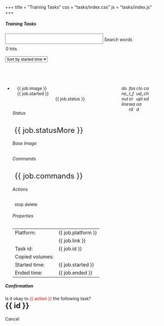 +++
title = "Training Tasks"
css = "tasks/index.css"
js = "tasks/index.js"
+++

<main>
  <section class="container content-header">
    <div class="row">
      <div class="col s12" style="min-height: 182px;">
        <h5 class="light grey-text text-darken-2">Training Tasks</h5>
        <form>
          <div class="row hide-on-small-only">
            <div class="col m12" style="padding-right: 0;">
              <div class="input-field" style="width: 90%;margin: 13px 0 -13px 0;">
                <input id="query-words" type="text" style="font-size: 1.5rem;">
                <label for="query-words">Search words</label>
              </div>
            </div>
          </div>
          <div class="clear-both"></div>
          <div class="row">
            <div class="col s3">
              <div style="margin: 5px 0 0 2px;line-height: 3rem;">
                <span id="record-count">0</span>&nbsp;hits
              </div>
            </div>
            <div class="col s9">
              <div class="row">
                <div class="input-field inline thin-input right col m5 s12" style="max-width: 180px;">
                  <select id="query-order-type">
                    <option value="1">Sort by status</option>
                    <option value="2" selected="selected">Sort by started time</option>
                  </select>
                </div>
              </div>
            </div>
          </div>
        </form>
      </div>
    </div>
  </section>

  <section class="container main">
    <div class="row">
      <div class="col s12" style="margin-bottom: 15px;">
        <div id="data">
          <ul class="collapsible" id="accordion">
            <li v-for="job in jobs" :key="job.id" :data-id="job.id" >
              <div class="row row-header" style="padding: 13px 30px 10px 15px;"
                   :id="job.id" :data-target="'#body-'+job.id"
                   data-toggle="collapse" aria-expanded="true"
                   :aria-controls="'body-'+job.id">
                <div class="col-1">
                  <i class="material-icons" style="float: right;width: 24px;"
                     v-if="job.status == 'preparing'">cached</i>
                  <i class="material-icons" style="float: right;width: 24px;"
                     v-if="job.status == 'sending'">cloud_upload</i>
                  <i class="material-icons" style="float: right;width: 24px;"
                     v-if="job.status == 'running'">fast_forward</i>
                  <i class="material-icons" style="float: right;width: 24px;"
                     v-if="job.status == 'done'">done_outline</i>
                </div>
                <div class="col-6 cut-text">{{ job.image }}</div>
                <div class="col-3 cut-text">{{ job.started }}</div>
                <div class="col-2" style="text-align: center;">
                  <div class="label" style="margin-left: 5px;"
                      :class="job.classObject">{{ job.status }}</div>
                </div>
              </div>
              <div :id="'body-'+job.id" class="row collapse row-body"
                   :aria-labelledby="job.id" data-parent="#accordion">
                <div class="col-12">
                  <div class="row"><div class="col-12" style="margin-bottom: 15px;">
                    <h6>Status</h6>
                    <p style="font-size: 1.5rem;margin: 0 0 5px 6px;">{{ job.statusMore }}</p>
                  </div></div>
                </div>
                <div class="col-12">
                  <div class="row"><div class="col-12" style="margin-bottom: 20px;">
                    <h6>Base Image</h6>
                    <p style="margin: 10px 0 0 7px;" v-html="job.imageHref"></p>
                  </div></div>
                </div>
                <div class="col-12">
                  <div class="row"><div class="col-12" style="margin-bottom: 20px;">
                    <h6>Commands</h6>
                    <p style="font-size: 1.5rem;margin: 10px 0 0 7px;">{{ job.commands }}</p>
                  </div></div>
                </div>
                <div class="col-12">
                  <div class="row"><div class="col-12" style="margin-bottom: 20px;">
                    <h6>Actions</h6>
                    <div style="margin: 20px 0 5px 7px;">
                      <a class="waves-effect waves-light btn red lighten-2 act-stop" tabindex="0"
                        v-if="job.status == 'running'" v-on:click="stop">stop</a>
                      <a class="waves-effect waves-light btn red lighten-2 act-delete" tabindex="0"
                        v-if="job.status != 'running'" v-on:click="del">delete</a>
                    </div>
                  </div></div>
                </div>
                <div class="col-12">
                  <div class="row"><div class="col-12" style="margin-bottom: 0px;">
                    <h6>Properties</h6>
                    <table class="table highlight">
                      <tbody>
                        <tr><td>Platform:</td><td>{{ job.platform }}</td></tr>
                        <tr v-if="job.link != ''"><td></td><td>
                          <a v-bind:href='job.link' target="_blank">{{ job.link }}</a>
                        </td></tr>
                        <tr><td>Task id:</td><td>{{ job.id }}</td></tr>
                        <tr><td>Copied volumes:</td><td v-html="job.mounts"></td></tr>
                        <tr><td>Started time:</td><td>{{ job.started }}</td></tr>
                        <tr><td>Ended time:</td><td>{{ job.ended }}</td></tr>
                      </tbody>
                    </table>
                  </div>
                </div>
                <div class="clear-both"></div>
              </div></div>
            </li>
          </ul>
        </div>
      </div>
    </div>
  </section>
</main>

<div id="job-modify" class="modal popup-dialog" style="height: 245px;">
  <div class="modal-content">
    <h5>Confirmation</h5>
  </div>
  <div class="modal-footer row">
    <div class="col-12" style="margin: 15px 0 20px 0;">
      <span>Is it okay to <span style="color:red;">{{ action }}</span> the following task?</span><br>
      <strong style="font-weight: bold;font-size: 1.5rem;">{{ id }}</strong>
    </div>
    <div class="col-12">
      <a class="waves-effect waves-light btn cancel" tabindex="0" v-on:click="close">Cancel</a>
      <a class="waves-effect waves-light btn blue darken-1 delete" tabindex="0"
         style="float: right;color: white !important;" v-on:click="exec">{{ action }}</a>
    </div>
  </div>
</div>
